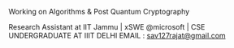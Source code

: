 Working on Algorithms & Post Quantum Cryptography

Research Assistant at IIT Jammu | xSWE @microsoft | CSE UNDERGRADUATE AT IIIT DELHI
EMAIL : sav127rajat@gmail.com
<!---
lamecodercse/lamecodercse is a ✨ special ✨ repository because its `README.md` (this file) appears on your GitHub profile.
You can click the Preview link to take a look at your changes.
--->

